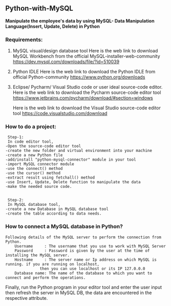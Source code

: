 ## Python-with-MySQL
**Manipulate the employee's data by using  MySQL- Data Manipulation Language(Insert, Update, Delete) in Python**

### Requirements:
1. MySQL visual/design database tool
	Here is the web link to download MySQL Workbench from the official MySQL-installer-web-community
	https://dev.mysql.com/downloads/file/?id=510039

2. Python IDLE
	Here is the web link to download the Python IDLE from official Python-community
	https://www.python.org/downloads

3. Eclipse/ Pycharm/ Visual Studio code or user ideal source-code editor.
	Here is the web link to download the Pycharm source-code editor tool
	https://www.jetbrains.com/pycharm/download/#section=windows

   	Here is the web link to download the Visual Studio source-code editor tool
	https://code.visualstudio.com/download


### How to do a project:
	 Step-1: 
	 In code editor tool,
	-Open the source-code editor tool 
	-create the new folder and virtual environment into your machine
	-create a new Python file
	-add/install "python-mysql-connector" module in your tool
	-import MySQL connector module
	-use the connect() method
	-use the cursor() method
	-extract result using fetchall() method
	-use Insert, Update, Delete function to manipulate the data
	-make the needed source code.

	
	 Step-2:
	 In MySQL database tool,
	-create a new Database in MySQL database tool
	-create the table according to data needs.

### How to connect a MySQL database in Python?
	Following details of the MySQL server to perform the connection from Python.
		Username     : The username that you use to work with MySQL Server
		Password     : Password is given by the user at the time of installing the MySQL server.
		Hostname     : The server name or Ip address on which MySQL is running. if you are running on localhost, 
			       then you can use localhost or its IP 127.0.0.0
		Database name: The name of the database to which you want to connect and perform the operations.	


Finally, run the Python program in your editor tool and enter the user input then 
refresh the server in MySQL DB, the data are encountered in the respective attribute.

